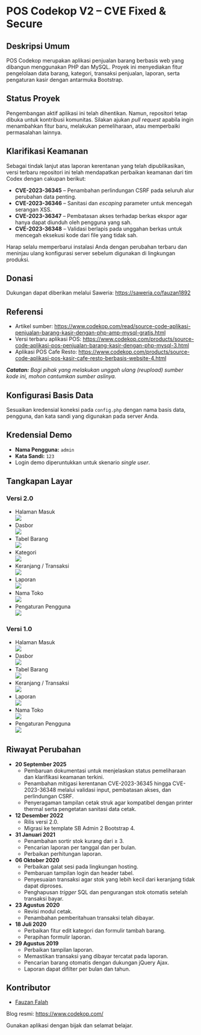 # POS Codekop V2 – CVE Fixed & Secure

## Deskripsi Umum
POS Codekop merupakan aplikasi penjualan barang berbasis web yang dibangun menggunakan PHP dan MySQL. Proyek ini menyediakan fitur pengelolaan data barang, kategori, transaksi penjualan, laporan, serta pengaturan kasir dengan antarmuka Bootstrap.

## Status Proyek
Pengembangan aktif aplikasi ini telah dihentikan. Namun, repositori tetap dibuka untuk kontribusi komunitas. Silakan ajukan _pull request_ apabila ingin menambahkan fitur baru, melakukan pemeliharaan, atau memperbaiki permasalahan lainnya.

## Klarifikasi Keamanan
Sebagai tindak lanjut atas laporan kerentanan yang telah dipublikasikan, versi terbaru repositori ini telah mendapatkan perbaikan keamanan dari tim Codex dengan cakupan berikut:

- **CVE-2023-36345** – Penambahan perlindungan CSRF pada seluruh alur perubahan data penting.
- **CVE-2023-36346** – Sanitasi dan _escaping_ parameter untuk mencegah serangan XSS.
- **CVE-2023-36347** – Pembatasan akses terhadap berkas ekspor agar hanya dapat diunduh oleh pengguna yang sah.
- **CVE-2023-36348** – Validasi berlapis pada unggahan berkas untuk mencegah eksekusi kode dari file yang tidak sah.

Harap selalu memperbarui instalasi Anda dengan perubahan terbaru dan meninjau ulang konfigurasi server sebelum digunakan di lingkungan produksi.

## Donasi
Dukungan dapat diberikan melalui Saweria: <https://saweria.co/fauzan1892>

## Referensi
- Artikel sumber: <https://www.codekop.com/read/source-code-aplikasi-penjualan-barang-kasir-dengan-php-amp-mysql-gratis.html>
- Versi terbaru aplikasi POS: <https://www.codekop.com/products/source-code-aplikasi-pos-penjualan-barang-kasir-dengan-php-mysql-3.html>
- Aplikasi POS Cafe Resto: <https://www.codekop.com/products/source-code-aplikasi-pos-kasir-cafe-resto-berbasis-website-4.html>

_**Catatan:** Bagi pihak yang melakukan unggah ulang (_reupload_) sumber kode ini, mohon cantumkan sumber aslinya._

## Konfigurasi Basis Data
Sesuaikan kredensial koneksi pada `config.php` dengan nama basis data, pengguna, dan kata sandi yang digunakan pada server Anda.

## Kredensial Demo
- **Nama Pengguna:** `admin`
- **Kata Sandi:** `123`
- Login demo diperuntukkan untuk skenario _single user_.

## Tangkapan Layar

### Versi 2.0
- Halaman Masuk  
  ![](https://raw.githubusercontent.com/fauzan1892/pos-kasir-php/master/assets/img/picv2/1.png)
- Dasbor  
  ![](https://raw.githubusercontent.com/fauzan1892/pos-kasir-php/master/assets/img/picv2/2.png)
- Tabel Barang  
  ![](https://raw.githubusercontent.com/fauzan1892/pos-kasir-php/master/assets/img/picv2/3.png)
- Kategori  
  ![](https://raw.githubusercontent.com/fauzan1892/pos-kasir-php/master/assets/img/picv2/4.png)
- Keranjang / Transaksi  
  ![](https://raw.githubusercontent.com/fauzan1892/pos-kasir-php/master/assets/img/picv2/5.png)
- Laporan  
  ![](https://raw.githubusercontent.com/fauzan1892/pos-kasir-php/master/assets/img/picv2/6.png)
- Nama Toko  
  ![](https://raw.githubusercontent.com/fauzan1892/pos-kasir-php/master/assets/img/picv2/7.png)
- Pengaturan Pengguna  
  ![](https://raw.githubusercontent.com/fauzan1892/pos-kasir-php/master/assets/img/picv2/8.png)

### Versi 1.0
- Halaman Masuk  
  ![](https://raw.githubusercontent.com/fauzan1892/pos-kasir-php/master/assets/img/pic/login.png)
- Dasbor  
  ![](https://raw.githubusercontent.com/fauzan1892/pos-kasir-php/master/assets/img/pic/1.png)
- Tabel Barang  
  ![](https://raw.githubusercontent.com/fauzan1892/pos-kasir-php/master/assets/img/pic/2.png)
- Keranjang / Transaksi  
  ![](https://raw.githubusercontent.com/fauzan1892/pos-kasir-php/master/assets/img/pic/4.png)
- Laporan  
  ![](https://raw.githubusercontent.com/fauzan1892/pos-kasir-php/master/assets/img/pic/5.png)
- Nama Toko  
  ![](https://raw.githubusercontent.com/fauzan1892/pos-kasir-php/master/assets/img/pic/6.png)
- Pengaturan Pengguna  
  ![](https://raw.githubusercontent.com/fauzan1892/pos-kasir-php/master/assets/img/pic/7.png)

## Riwayat Perubahan
- **20 September 2025**
  - Pembaruan dokumentasi untuk menjelaskan status pemeliharaan dan klarifikasi keamanan terkini.
  - Penambahan mitigasi kerentanan CVE-2023-36345 hingga CVE-2023-36348 melalui validasi input, pembatasan akses, dan perlindungan CSRF.
  - Penyeragaman tampilan cetak struk agar kompatibel dengan printer thermal serta pengetatan sanitasi data cetak.
- **12 Desember 2022**
  - Rilis versi 2.0.
  - Migrasi ke template SB Admin 2 Bootstrap 4.
- **31 Januari 2021**  
  - Penambahan sortir stok kurang dari &ge; 3.  
  - Pencarian laporan per tanggal dan per bulan.  
  - Perbaikan perhitungan laporan.
- **06 Oktober 2020**  
  - Perbaikan galat sesi pada lingkungan hosting.  
  - Pembaruan tampilan login dan header tabel.  
  - Penyesuaian transaksi agar stok yang lebih kecil dari keranjang tidak dapat diproses.  
  - Penghapusan _trigger_ SQL dan pengurangan stok otomatis setelah transaksi bayar.
- **23 Agustus 2020**  
  - Revisi modul cetak.  
  - Penambahan pemberitahuan transaksi telah dibayar.
- **18 Juli 2020**  
  - Perbaikan fitur edit kategori dan formulir tambah barang.  
  - Perapihan formulir laporan.
- **29 Agustus 2019**  
  - Perbaikan tampilan laporan.  
  - Memastikan transaksi yang dibayar tercatat pada laporan.  
  - Pencarian barang otomatis dengan dukungan jQuery Ajax.  
  - Laporan dapat difilter per bulan dan tahun.

## Kontributor
- [Fauzan Falah](https://fauzan.codekop.com/)

Blog resmi: <https://www.codekop.com/>

Gunakan aplikasi dengan bijak dan selamat belajar.
